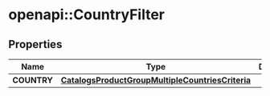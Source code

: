 # openapi::CountryFilter


## Properties
Name | Type | Description | Notes
------------ | ------------- | ------------- | -------------
**COUNTRY** | [**CatalogsProductGroupMultipleCountriesCriteria**](.md) |  | 


